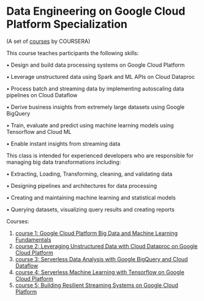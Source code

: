 # Data Engineering on Google Cloud Platform Specialization


(A set of [courses](https://www.coursera.org/specializations/gcp-data-machine-learning) by COURSERA)

This course teaches participants the following skills:

• Design and build data processing systems on Google Cloud Platform

• Leverage unstructured data using Spark and ML APIs on Cloud Dataproc

• Process batch and streaming data by implementing autoscaling data pipelines on Cloud Dataflow

• Derive business insights from extremely large datasets using Google BigQuery

• Train, evaluate and predict using machine learning models using Tensorflow and Cloud ML

• Enable instant insights from streaming data

This class is intended for experienced developers who are responsible for managing big data transformations including:

• Extracting, Loading, Transforming, cleaning, and validating data

• Designing pipelines and architectures for data processing

• Creating and maintaining machine learning and statistical models

• Querying datasets, visualizing query results and creating reports



Courses:

1. [course 1: Google Cloud Platform Big Data and Machine Learning Fundamentals]()
1. [course 2: Leveraging Unstructured Data with Cloud Dataproc on Google Cloud Platform](./Dataflow.md)
1. [course 3: Serverless Data Analysis with Google BigQuery and Cloud Dataflow](./BigQuery.md)
1. [course 4: Serverless Machine Learning with Tensorflow on Google Cloud Platform](./ML_on_GCP_with_Datalab_and_TensorFlow.md)
1. [course 5: Building Resilient Streaming Systems on Google Cloud Platform]()

